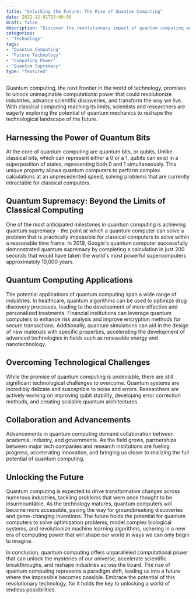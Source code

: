 ```yaml
--- 
title: "Unlocking the Future: The Rise of Quantum Computing" 
date: 2022-12-01T15:00:00 
draft: false 
description: "Discover the revolutionary impact of quantum computing and its unseen potential in shaping the technological landscape of the future." 
categories: 
- "Technology" 
tags: 
- "Quantum Computing" 
- "Future Technology" 
- "Computing Power" 
- "Quantum Supremacy" 
type: "featured" 
--- 
```


Quantum computing, the next frontier in the world of technology, promises to unlock unimaginable computational power that could revolutionize industries, advance scientific discoveries, and transform the way we live. With classical computing reaching its limits, scientists and researchers are eagerly exploring the potential of quantum mechanics to reshape the technological landscape of the future.

## Harnessing the Power of Quantum Bits

At the core of quantum computing are quantum bits, or qubits. Unlike classical bits, which can represent either a 0 or a 1, qubits can exist in a superposition of states, representing both 0 and 1 simultaneously. This unique property allows quantum computers to perform complex calculations at an unprecedented speed, solving problems that are currently intractable for classical computers.

## Quantum Supremacy: Beyond the Limits of Classical Computing

One of the most anticipated milestones in quantum computing is achieving quantum supremacy - the point at which a quantum computer can solve a problem that is practically impossible for classical computers to solve within a reasonable time frame. In 2019, Google's quantum computer successfully demonstrated quantum supremacy by completing a calculation in just 200 seconds that would have taken the world's most powerful supercomputers approximately 10,000 years.

## Quantum Computing Applications

The potential applications of quantum computing span a wide range of industries. In healthcare, quantum algorithms can be used to optimize drug discovery processes, leading to the development of more effective and personalized treatments. Financial institutions can leverage quantum computers to enhance risk analysis and improve encryption methods for secure transactions. Additionally, quantum simulations can aid in the design of new materials with specific properties, accelerating the development of advanced technologies in fields such as renewable energy and nanotechnology.

## Overcoming Technological Challenges

While the promise of quantum computing is undeniable, there are still significant technological challenges to overcome. Quantum systems are incredibly delicate and susceptible to noise and errors. Researchers are actively working on improving qubit stability, developing error correction methods, and creating scalable quantum architectures.

## Collaboration and Advancements

Advancements in quantum computing demand collaboration between academia, industry, and governments. As the field grows, partnerships between major tech companies and research institutions are fueling progress, accelerating innovation, and bringing us closer to realizing the full potential of quantum computing.

## Unlocking the Future

Quantum computing is expected to drive transformative changes across numerous industries, tackling problems that were once thought to be insurmountable. As the technology matures, quantum computers will become more accessible, paving the way for groundbreaking discoveries and game-changing inventions. The future holds the potential for quantum computers to solve optimization problems, model complex biological systems, and revolutionize machine learning algorithms, ushering in a new era of computing power that will shape our world in ways we can only begin to imagine.

In conclusion, quantum computing offers unparalleled computational power that can unlock the mysteries of our universe, accelerate scientific breakthroughs, and reshape industries across the board. The rise of quantum computing represents a paradigm shift, leading us into a future where the impossible becomes possible. Embrace the potential of this revolutionary technology, for it holds the key to unlocking a world of endless possibilities.
